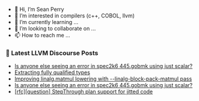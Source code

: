- 👋 Hi, I’m Sean Perry
- 👀 I’m interested in compilers (c++, COBOL, llvm)
- 🌱 I’m currently learning ...
- 💞️ I’m looking to collaborate on ...
- 📫 How to reach me ...

<!---
s66perry/s66perry is a ✨ special ✨ repository because its `README.md` (this file) appears on your GitHub profile.
You can click the Preview link to take a look at your changes.
--->
### 📕 Latest LLVM Discourse Posts

<!-- DISCOURSE-LLVM:START -->
- [Is anyone else seeing an error in spec2k6 445.gobmk using just scalar?](https://discourse.llvm.org/t/is-anyone-else-seeing-an-error-in-spec2k6-445-gobmk-using-just-scalar/85752#post_3)
- [Extracting fully qualified types](https://discourse.llvm.org/t/extracting-fully-qualified-types/85679#post_3)
- [Improving linalg.matmul lowering with --linalg-block-pack-matmul pass](https://discourse.llvm.org/t/improving-linalg-matmul-lowering-with-linalg-block-pack-matmul-pass/85755#post_1)
- [Is anyone else seeing an error in spec2k6 445.gobmk using just scalar?](https://discourse.llvm.org/t/is-anyone-else-seeing-an-error-in-spec2k6-445-gobmk-using-just-scalar/85752#post_2)
- [[rfc][question] StepThrough plan support for jitted code](https://discourse.llvm.org/t/rfc-question-stepthrough-plan-support-for-jitted-code/85667#post_4)
<!-- DISCOURSE-LLVM:END -->
